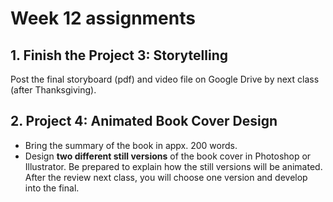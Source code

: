 # Week 12 assignments

## 1. Finish the Project 3: Storytelling
Post the final storyboard (pdf) and video file on Google Drive by next class (after Thanksgiving).

## 2. Project 4: Animated Book Cover Design
- Bring the summary of the book in appx. 200 words.
- Design **two different still versions** of the book cover in Photoshop or Illustrator. Be prepared to explain how the still versions will be animated. After the review next class, you will choose one version and develop into the final.
